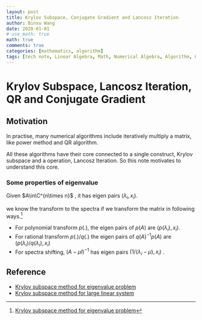 ```yaml
---
layout: post
title: Krylov Subspace, Conjugate Gradient and Lancosz Iteration
author: Binxu Wang
date: 2020-01-01
# use_math: true
math: true
comments: true
categories: [mathematics, algorithm]
tags: [tech note, Linear Algebra, Math, Numerical Algebra, Algorithm, Optimization]
---
```


# Krylov Subspace, Lancosz Iteration, QR and Conjugate Gradient 



## Motivation

In practise, many numerical algorithms include iteratively multiply a matrix, like power method and QR algorithm. 

All these algorithms have their core connected to a single construct, Krylov subspace and a operation, Lancosz Iteration. So this note motivates to understand this core. 



### Some properties of eigenvalue 

Given $A\in\C^{n\times n}$ , it has eigen pairs $(\lambda_i,x_i)$. 

we know the transform to the spectra if we transform the matrix in following ways.[^1] 

* For polynomial transform $p(.)$, the eigen pairs of $p(A)$ are $(p(\lambda_i),x_i)$. 
* For rational transform $p(.)/q(.)$ the eigen pairs of $q(A)^{-1}p(A)$ are $(p(\lambda_i)/q(\lambda_i),x_i)$
* For spectra shifting, $(A-\mu I)^{-1}$ has eigen pairs $(1/(\lambda_i-\mu),x_i)$ . 

## Reference 

* [Krylov subspace method for eigenvalue problem](https://cseweb.ucsd.edu/classes/fa04/cse252c/sakumar.pdf) 
* [Krylov subspace method for large linear system](http://www.sam.math.ethz.ch/~mhg/pub/biksm.pdf)

[^1]: [Krylov subspace method for eigenvalue problem](https://cseweb.ucsd.edu/classes/fa04/cse252c/sakumar.pdf)